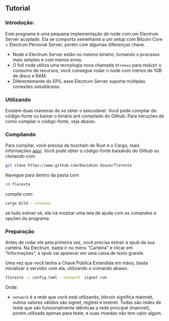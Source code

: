 ## Tutorial
### Introdução:
Este programa é uma pequena implementação de node com um Electrum Server acoplado. Ela se comporta semelhante a um setup com Bitcoin Core + Electrum Personal Server, porém com algumas diferenças chave.  

- Node e Electrum Server estão no mesmo binário, tornando o processo mais simples e com menos erros.
- O full node utiliza uma tecnologia nova chamada `Utreexo` para reduzir o consumo de recursos, você consegue rodar o node com menos de 1GB de disco e RAM.
- Diferentemente do EPS, esse Electrum Server suporta múltiplas conexões simultâneas.

### Utilizando
Existem duas maneiras de se obter o executável. Você pode compilar do código-fonte ou baixar o binário pré compilado do Github. Para intruções de como compilar o código-fonte, veja abaixo.

### Compilando

Para compilar, você precisa da toochain do Rust e o Cargo, mais informações [aqui](https://www.rust-lang.org/).
Você pode obter o código-fonte baixando do Github ou clonando com
```bash
git clone https://www.github.com/Davidson-Souza/floresta
```
Navegue para dentro da pasta com
```bash
cd floresta
```

compile com:
```bash
cargo bild --release
```
se tudo estiver ok, ele irá mostrar uma tela de ajuda com os comandos e opções do programa.

### Preparação
Antes de rodar ele pela primeira vez, você precisa extrair a xpub da sua carteira. Na Electrum, basta ir no menu "Carteira" e clicar em "Informações", a xpub vai aparecer em uma caixa de texto grande.

Uma vez que você tenha a Chave Pública Extendida em mãos, basta inicializar o servidor com ela, utilizando o comando abaixo.
```bash
floresta -c config.toml --network  signet run
```
Onde:
- `network` é a rede que você está utilizando, bitcoin significa mainnet, outros valores válidos são signet, regtest e testnet. Todas são redes de teste que são funcionalmente idênticas a rede principal (mainnet), porém utilizada apenas para teste, e suas moedas não tem valor algum.
